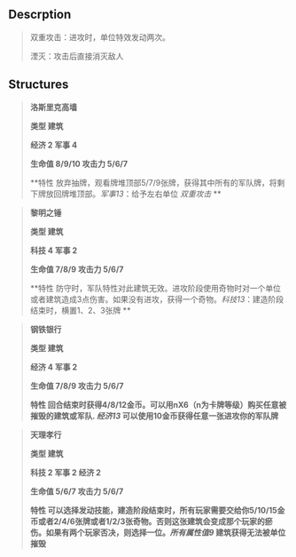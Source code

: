 ## Descrption
>双重攻击：进攻时，单位特效发动两次。
>
>湮灭：攻击后直接消灭敌人



## Structures
>
> **洛斯里克高墙**
> 
>**类型 	建筑**
>
> **经济 2 军事 4** 
>
> **生命值	8/9/10	攻击力	5/6/7**
>
> **特性 放弃抽牌，观看牌堆顶部5/7/9张牌，获得其中所有的军队牌，将剩下牌放回牌堆顶部。*军事13*：给予左右单位 *双重攻击* **

>
> **黎明之锤**
> 
>**类型 	建筑**
>
> **科技 4 军事 2** 
>
> **生命值	7/8/9	攻击力	5/6/7**
>
> **特性 防守时，军队特性对此建筑无效。进攻阶段使用奇物时对一个单位或者建筑造成3点伤害。如果没有进攻，获得一个奇物。*科技13*：建造阶段结束时，横置1、2、3张牌 **


>
> **钢铁银行**
> 
>**类型 	建筑**
>
> **经济 4 军事 2** 
>
> **生命值	7/8/9	攻击力	5/6/7**
>
> **特性 回合结束时获得4/8/12金币。可以用nX6（n为卡牌等级）购买任意被摧毁的建筑或军队. *经济13* 可以使用10金币获得任意一张进攻你的军队牌**


>
> **天理孝行**
> 
>**类型 	建筑**
>
> **科技 2 军事 2 经济 2** 
>
> **生命值	5/6/7	攻击力	5/6/7**
>
> **特性 可以选择发动技能，建造阶段结束时，所有玩家需要交给你5/10/15金币或者2/4/6张牌或者1/2/3张奇物。否则这张建筑会变成那个玩家的瘀伤。如果有两个玩家否决，则选择一位。*所有属性值9* 建筑获得无法被单位摧毁**
> 
